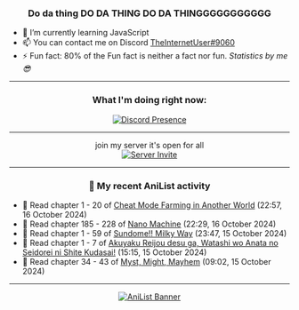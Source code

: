 <div align="center">

### Do da thing DO DA THING DO DA THINGGGGGGGGGGG
</div>

- 🌱 I’m currently learning JavaScript
- 📫 You can contact me on Discord [TheInternetUser#9060](https://discord.com/users/534117072796385300)
- ⚡ Fun fact: 80% of the Fun fact is neither a fact nor fun. _Statistics by me 😎_
<hr>

<div align="center">

### What I'm doing right now:
[![Discord Presence](https://lanyard.cnrad.dev/api/534117072796385300)](https://discord.com/users/534117072796385300)
<hr>

join my server it's open for all <br>
[![Server Invite](https://invidget.switchblade.xyz/bfYgVHxrSs)](https://discord.gg/bfYgVHxrSs)

<hr>
  
### 🌸 My recent AniList activity

</div>

<!-- ANILIST_ACTIVITY:start -->

-   📖 Read chapter 1 - 20 of [Cheat Mode Farming in Another World](https://anilist.co/manga/137901) (22:57, 16 October 2024)
-   📖 Read chapter 185 - 228 of [Nano Machine](https://anilist.co/manga/120980) (22:29, 16 October 2024)
-   📖 Read chapter 1 - 59 of [Sundome!! Milky Way](https://anilist.co/manga/100106) (23:47, 15 October 2024)
-   📖 Read chapter 1 - 7 of [Akuyaku Reijou desu ga, Watashi wo Anata no Seidorei ni Shite Kudasai!](https://anilist.co/manga/171022) (15:15, 15 October 2024)
-   📖 Read chapter 34 - 43 of [Myst, Might, Mayhem](https://anilist.co/manga/175946) (09:02, 15 October 2024)

<!-- ANILIST_ACTIVITY:end -->
<hr>

<div align="center">

[![AniList Banner](https://img.anili.st/User/929966)](https://anilist.co/user/TheInternetUser)

<!-- ![Profile views](https://gpvc.arturio.dev/TheInternetUse7) Since 2023-01-09 -->
<br>


</div>
